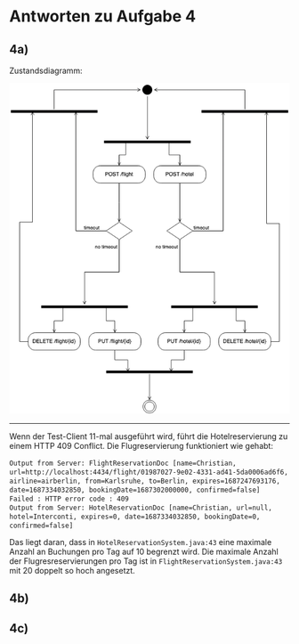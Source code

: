 # Antworten zu Aufgabe 4

## 4a)

Zustandsdiagramm:

![Zustandsdiagramm](without_complete_transaction.png)

---

Wenn der Test-Client 11-mal ausgeführt wird, führt die Hotelreservierung zu einem HTTP 409 Conflict. Die Flugreservierung funktioniert wie gehabt:
```
Output from Server: FlightReservationDoc [name=Christian, url=http://localhost:4434/flight/01987027-9e02-4331-ad41-5da0006ad6f6, airline=airberlin, from=Karlsruhe, to=Berlin, expires=1687247693176, date=1687334032850, bookingDate=1687302000000, confirmed=false]
Failed : HTTP error code : 409
Output from Server: HotelReservationDoc [name=Christian, url=null, hotel=Interconti, expires=0, date=1687334032850, bookingDate=0, confirmed=false]
```

Das liegt daran, dass in `HotelReservationSystem.java:43` eine maximale Anzahl an Buchungen pro Tag auf 10 begrenzt wird.
Die maximale Anzahl der Flugresreservierungen pro Tag ist in `FlightReservationSystem.java:43` mit 20 doppelt so hoch angesetzt.

## 4b)



## 4c)